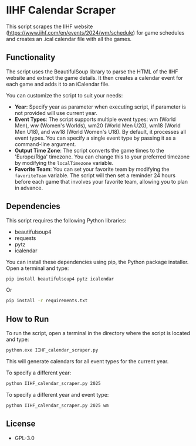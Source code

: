 # IIHF Calendar Scraper

This script scrapes the IIHF website (https://www.iihf.com/en/events/2024/wm/schedule) for game schedules and creates an .ical calendar file with all the games.

## Functionality

The script uses the BeautifulSoup library to parse the HTML of the IIHF website and extract the game details. It then creates a calendar event for each game and adds it to an iCalendar file.

You can customize the script to suit your needs:

- **Year**: Specify year as parameter when executing script, if parameter is not provided will use current year.
- **Event Types**: The script supports multiple event types: wm (World Men), ww (Women's Worlds), wm20 (World Men U20), wm18 (World Men U18), and ww18 (World Women's U18). By default, it processes all event types. You can specify a single event type by passing it as a command-line argument.
- **Output Time Zone**: The script converts the game times to the 'Europe/Riga' timezone. You can change this to your preferred timezone by modifying the `localTimezone` variable.
- **Favorite Team**: You can set your favorite team by modifying the `favoriteTeam` variable. The script will then set a reminder 24 hours before each game that involves your favorite team, allowing you to plan in advance.

## Dependencies

This script requires the following Python libraries:

- beautifulsoup4
- requests
- pytz
- icalendar

You can install these dependencies using pip, the Python package installer. Open a terminal and type:

```bash
pip install beautifulsoup4 pytz icalendar
```

Or

```bash
pip install -r requirements.txt
```

## How to Run

To run the script, open a terminal in the directory where the script is located and type:

```bash
python.exe IIHF_calendar_scraper.py
```

This will generate calendars for all event types for the current year.

To specify a different year:

```bash
python IIHF_calendar_scraper.py 2025
```

To specify a different year and event type:

```bash
python IIHF_calendar_scraper.py 2025 wm
```

## License
  - GPL-3.0
